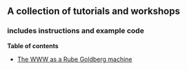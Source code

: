 ## A collection of tutorials and workshops
### includes instructions and example code

**Table of contents**

- [The WWW as a Rube Goldberg machine](http://connectedcatmedia.com/Tutorials-and-Workshops/The_WWW_as_a_Rube_Goldberg_machine/)
